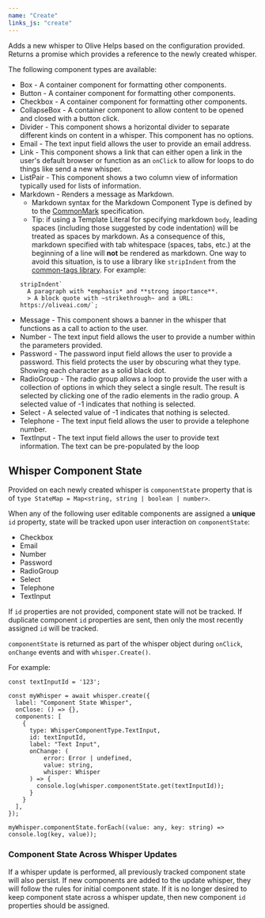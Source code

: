 ```yaml
---
name: "Create"
links_js: "create"
---
```

Adds a new whisper to Olive Helps based on the configuration provided. Returns a promise which provides a reference to the newly created whisper.

The following component types are available:

* Box - A container component for formatting other components. 
* Button - A container component for formatting other components.
* Checkbox - A container component for formatting other components.
* CollapseBox - A container component to allow content to be opened and closed with a button click.
* Divider - This component shows a horizontal divider to separate different kinds on content in a whisper. This component has no options.
* Email - The text input field allows the user to provide an email address.
* Link - This component shows a link that can either open a link in the user's default browser or function as an `onClick` to allow for loops to do things like send a new whisper.
* ListPair - This component shows a two column view of information typically used for lists of information.
* Markdown - Renders a message as Markdown.
    * Markdown syntax for the Markdown Component Type is defined by to the [CommonMark](https://commonmark.org/) specification. 
    * Tip: if using a Template Literal for specifying markdown `body`, leading spaces (including those suggested by code indentation) will be treated as spaces by markdown. As a consequence of this, markdown specified with tab whitespace (spaces, tabs, etc.) at the beginning of a line will **not** be rendered as markdown. One way to avoid this situation, is to use a library like `stripIndent` from the [common-tags library](https://www.npmjs.com/package/common-tags#stripindent). For example:
    ```
    stripIndent`
      A paragraph with *emphasis* and **strong importance**.
      > A block quote with ~strikethrough~ and a URL: https://oliveai.com/`;
    ```
* Message - This component shows a banner in the whisper that functions as a call to action to the user.
* Number - The text input field allows the user to provide a number within the parameters provided.
* Password - The password input field allows the user to provide a password. This field protects the user by obscuring what they type. Showing each character as a solid black dot.
* RadioGroup - The radio group allows a loop to provide the user with a collection of options in which they select a single result. The result is selected by clicking one of the radio elements in the radio group. A selected value of -1 indicates that nothing is selected.
* Select - A selected value of -1 indicates that nothing is selected.
* Telephone - The text input field allows the user to provide a telephone number.
* TextInput - The text input field allows the user to provide text information. The text can be pre-populated by the loop

## Whisper Component State
Provided on each newly created whisper is `componentState` property that is of `type StateMap = Map<string, string | boolean | number>`.

When any of the following user editable components are assigned a **unique** `id` property, state will be tracked upon user interaction on `componentState`:

* Checkbox
* Email
* Number
* Password
* RadioGroup
* Select
* Telephone
* TextInput

If `id` properties are not provided, component state will not be tracked. If duplicate component `id` properties are sent, then only the most recently assigned `id` will be tracked.

`componentState` is returned as part of the whisper object during `onClick`, `onChange` events and with `whisper.Create()`.

For example:

```
const textInputId = '123';

const myWhisper = await whisper.create({
  label: "Component State Whisper",
  onClose: () => {},
  components: [
    {
      type: WhisperComponentType.TextInput,
      id: textInputId,
      label: "Text Input",
      onChange: (
          error: Error | undefined,
          value: string,
          whisper: Whisper
      ) => {
        console.log(whisper.componentState.get(textInputId));
      }
    }
  ],
});

myWhisper.componentState.forEach((value: any, key: string) => console.log(key, value));
```

### Component State Across Whisper Updates
If a whisper update is performed, all previously tracked component state will also persist. If new components are added to the update whisper, they will follow the rules for initial component state. If it is no longer desired to keep component state across a whisper update, then new component `id` properties should be assigned.